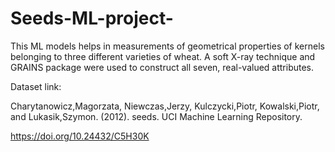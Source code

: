 # Seeds-ML-project-


This ML models helps in measurements of geometrical properties of kernels belonging to three different varieties of wheat.
A soft X-ray technique and GRAINS package were used to construct all seven, real-valued attributes.



Dataset link:

Charytanowicz,Magorzata, Niewczas,Jerzy, Kulczycki,Piotr, Kowalski,Piotr, and Lukasik,Szymon. (2012). seeds. UCI Machine Learning Repository. 

https://doi.org/10.24432/C5H30K
